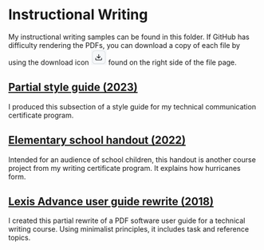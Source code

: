 # Instructional Writing

My instructional writing samples can be found in this folder. If GitHub has difficulty rendering the PDFs, you can download a copy of each file by using the download icon ![download icon](https://github.com/tiffany76/portfolio/blob/helper/download.png) found on the right side of the file page.

## [Partial style guide (2023)](2023_partial_style_guide.pdf)
I produced this subsection of a style guide for my technical communication certificate program.

## [Elementary school handout (2022)](2022_elementary_school_handout.pdf)
Intended for an audience of school children, this handout is another course project from my writing certificate program. It explains how hurricanes form.

## [Lexis Advance user guide rewrite (2018)](2018_lexis_advance_user_guide_rewrite.pdf)
I created this partial rewrite of a PDF software user guide for a technical writing course. Using minimalist principles, it includes task and reference topics.
